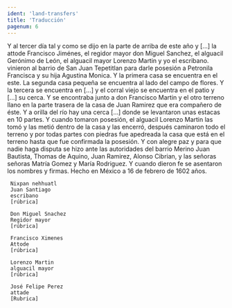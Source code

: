 ```yaml
---
ident: 'land-transfers'
title: 'Traducción'
pagenum: 6
---
```

Y al tercer día tal y como se dijo en la parte de arriba de este año y [...] la attode Francisco Jiménes, el regidor mayor don Miguel Sanchez, el alguacil Gerónimo de León, el alguacil mayor Lorenzo Martin y yo el escribano. vinieron al barrio de San Juan Tepetitlan para darle posesión a Petronila Francisca y su hija Agustina Monica. Y la primera casa se encuentra en el este. La segunda casa pequeña se encuentra al lado del campo de flores. Y la tercera se encuentra en [...] y el corral viejo se encuentra en el patio y [...] su cerca. Y se encontraba junto a don Francisco Martin y el otro terreno llano en la parte trasera de la casa de Juan Ramirez que era compañero de éste. Y a orilla del río hay una cerca [...] donde se levantaron unas estacas en 10 partes. Y cuando tomaron posesión, el alguacil Lorenzo Martin las tomó y
     las metió dentro de la casa y las encerró, después caminaron todo el terreno y por todas partes con piedras fue apedreada la casa que está en el terreno hasta que fue confirmada la posesión.
     Y con alegre paz y para que nadie haga disputa se hizo  ante las autoridades del barrio  Merino Juan Bautista, Thomas de Aquino, Juan Ramirez, Alonso Cibrian, y las señoras señoras Matría Gomez y María Rodriguez. Y cuando dieron fe se asentaron los nombres y firmas.
     Hecho en México a 16 de febrero de 1602 años.

     Nixpan nehhuatl
     Juan Santiago
     escribano
     [rúbrica]

     Don Miguel Snachez
     Regidor mayor
     [rúbrica]

     Francisco Ximenes
     Attode
     [rúbrica]

     Lorenzo Martin
     alguacil mayor
     [rúbrica]

     José Felipe Perez
     attade
     [Rubrica]  
